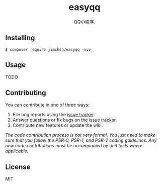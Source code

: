 <h1 align="center"> easyqq </h1>

<p align="center"> QQ小程序.</p>

## Installing

```shell
$ composer require jimchen/easyqq -vvv
```

## Usage

TODO

## Contributing

You can contribute in one of three ways:

1. File bug reports using the [issue tracker](https://github.com/jimchen/easyqq/issues).
2. Answer questions or fix bugs on the [issue tracker](https://github.com/jimchen/easyqq/issues).
3. Contribute new features or update the wiki.

_The code contribution process is not very formal. You just need to make sure that you follow the PSR-0, PSR-1, and
PSR-2 coding guidelines. Any new code contributions must be accompanied by unit tests where applicable._

## License

MIT